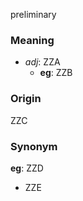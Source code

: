 preliminary
### Meaning
+ _adj_: ZZA
    + __eg__: ZZB

### Origin

ZZC

### Synonym

__eg__: ZZD

+ ZZE


